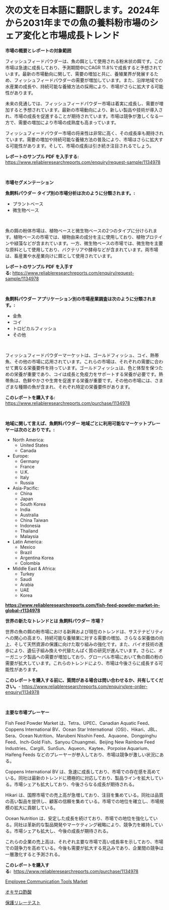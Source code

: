 <p><h1>次の文を日本語に翻訳します。2024年から2031年までの魚の養料粉市場のシェア変化と市場成長トレンド</h1></p><p><strong>市場の概要とレポートの対象範囲</strong></p>
<p><p>フィッシュフィードパウダーは、魚の餌として使用される粉末状の餌です。この市場は急速に成長しており、予測期間中にCAGR 11.8%で成長すると予想されています。最新の市場動向に関して、需要の増加と共に、養殖業界が発展するため、フィッシュフィードパウダーの需要が増加しています。また、沿岸地域での水産業の成長や、持続可能な養殖方法の採用により、市場がさらに拡大する可能性があります。</p><p>未来の見通しでは、フィッシュフィードパウダー市場は着実に成長し、需要が増加すると予想されています。最新の市場動向により、新しい製品や技術が導入され、市場の成長を促進することが期待されています。市場は競争が激しくなる一方で、需要の増加により市場の成熟度も高まっています。</p><p>フィッシュフィードパウダー市場の将来性は非常に高く、その成長率も期待されています。需要の増加や持続可能な養殖方法の普及により、市場はさらに拡大する可能性があります。そして、市場の成長は引き続き注目されるでしょう。</p></p>
<p><strong>レポートのサンプル PDF を入手する:</strong> <a href="https://www.reliableresearchreports.com/enquiry/request-sample/1134978">https://www.reliableresearchreports.com/enquiry/request-sample/1134978</a></p>
<p>&nbsp;</p>
<p><strong>市場セグメンテーション</strong></p>
<p><strong>魚飼料パウダー タイプ別の市場分析は次のように分類されます。:</strong></p>
<p><ul><li>プラントベース</li><li>微生物ベース</li></ul></p>
<p>&nbsp;</p>
<p><p>魚の餌の粉体市場は、植物ベースと微生物ベースの2つのタイプに分けられます。植物ベースの市場では、植物由来の成分を主に使用しており、植物プロテインや緑藻などが含まれています。一方、微生物ベースの市場では、微生物を主要な原料として使用しており、バクテリアや酵母などが含まれています。両市場は、畜産業や水産業向けに餌として使用されています。</p></p>
<p><strong>レポートのサンプル PDF を入手する:</strong>&nbsp;<a href="https://www.reliableresearchreports.com/enquiry/request-sample/1134978">https://www.reliableresearchreports.com/enquiry/request-sample/1134978</a></p>
<p>&nbsp;</p>
<p><strong> 魚飼料パウダー アプリケーション別の市場産業調査は次のように分類されます。:</strong></p>
<p><ul><li>金魚</li><li>コイ</li><li>トロピカルフィッシュ</li><li>その他</li></ul></p>
<p>&nbsp;</p>
<p><p>フィッシュフィードパウダーマーケットは、ゴールドフィッシュ、コイ、熱帯魚、その他の市場に応用されています。これらの市場は、それぞれの需要に合わせて異なる栄養要件を持っています。ゴールドフィッシュは、色と体型を保つための栄養が重要であり、コイは成長と免疫力をサポートする栄養が必要です。熱帯魚は、色鮮やかさや生育を促進する栄養が重要です。その他の市場には、さまざまな種類の魚が含まれ、それぞれ特定の栄養要件があります。</p></p>
<p><strong>このレポートを購入する:</strong>&nbsp; <a href="https://www.reliableresearchreports.com/purchase/1134978">https://www.reliableresearchreports.com/purchase/1134978</a></p>
<p>&nbsp;</p>
<p><strong>地域に関して言えば、魚飼料パウダー 地域ごとに利用可能なマーケットプレーヤーは次のとおりです。:</strong></p>
<p><ul>
    <li>
        North America:
        <ul>
            <li>United States</li>
            <li>Canada</li>
        </ul>
    </li>
    <li>
        Europe:
        <ul>
            <li>Germany</li>
            <li>France</li>
            <li>U.K.</li>
            <li>Italy</li>
            <li>Russia</li>
        </ul>
    </li>
    <li>
        Asia-Pacific:
        <ul>
            <li>China</li>
            <li>Japan</li>
            <li>South Korea</li>
            <li>India</li>
            <li>Australia</li>
            <li>China Taiwan</li>
            <li>Indonesia</li>
            <li>Thailand</li>
            <li>Malaysia</li>
        </ul>
    </li>
    <li>
        Latin America:
        <ul>
            <li>Mexico</li>
            <li>Brazil</li>
            <li>Argentina Korea</li>
            <li>Colombia</li>
        </ul>
    </li>
    <li>
        Middle East & Africa:
        <ul>
            <li>Turkey</li>
            <li>Saudi</li>
            <li>Arabia</li>
            <li>UAE</li>
            <li>Korea</li>
        </ul>
    </li>
    </ul></p>
<p><strong><a href="https://www.reliableresearchreports.com/fish-feed-powder-market-in-global-r1134978">https://www.reliableresearchreports.com/fish-feed-powder-market-in-global-r1134978</a></strong>&nbsp;</p>
<p><strong>世界の新たなトレンドとは 魚飼料パウダー 市場？</strong></p>
<p><p>世界の魚の餌の粉市場における新興および現在のトレンドは、サステナビリティへの関心の高まり、持続可能な養殖業に対する需要の増加、さらなる栄養価の向上、そして天然資源の保護に向けた取り組みの強化です。また、バイオ技術の進歩により、遺伝子組み換えや代替たんぱく質の研究が進んでいます。さらに、オーガニック製品への需要が増加しており、グローバル市場において魚の餌の粉の需要が拡大しています。これらのトレンドにより、市場は今後さらに成長する可能性があります。</p></p>
<p><strong>このレポートを購入する前に、質問がある場合は問い合わせるか、共有してください。</strong>- <a href="https://www.reliableresearchreports.com/enquiry/pre-order-enquiry/1134978">https://www.reliableresearchreports.com/enquiry/pre-order-enquiry/1134978</a></p>
<p>&nbsp;</p>
<p><strong>主要な市場プレーヤー</strong></p>
<p><p>Fish Feed Powder Market は、Tetra、UPEC、Canadian Aquatic Feed、Coppens International BV、Ocean Star International（OSI）、Hikari、JBL、Sera、Ocean Nutrition、Marubeni Nisshin Feed、Aquaone、Dongpinghu Feed、Inch-Gold Fish、Sanyou Chuangmei、Beijing New Rainbow Feed Industries、Cargill、SunSun、Aqueon、Kaytee、Porpoise Aquarium、Haifeng Feeds などのプレーヤーが参入しており、市場は競争が激しい状況にある。</p><p>Coppens International BV は、急速に成長しており、市場での存在感を高めている。同社は最新のトレンドに積極的に対応しており、製品ラインを拡大している。市場シェアも拡大しており、今後さらなる成長が期待される。</p><p>Hikari は、国際市場での売上高が急増しており、注目を集めている。同社は品質の高い製品を提供し、顧客の信頼を集めている。市場での地位を確立し、市場規模の拡大に貢献している。</p><p>Ocean Nutrition は、安定した成長を続けており、市場での地位を強化している。同社は革新的な製品開発やマーケティング戦略により、競争力を維持している。市場シェアも拡大し、今後の成長が期待される。</p><p>これらの企業の売上高は、それぞれ主要な市場で高い成長率を示しており、市場での競争力を高めている。今後も需要が拡大する見込みであり、企業間の競争は一層激化すると予測される。</p></p>
<p><strong>このレポートを購入する:</strong>&nbsp;&nbsp;<a href="https://www.reliableresearchreports.com/purchase/1134978">https://www.reliableresearchreports.com/purchase/1134978</a></p>
<p><p><a href="https://github.com/PeterParrish5/Market-Research-Report-List-4/blob/main/employee-communication-tools-market.md">Employee Communication Tools Market</a></p><p><a href="https://github.com/oqxogxyvqe90775/Market-Research-Report-List-1/blob/main/708407526133.md">オキサロ酢酸</a></p><p><a href="https://github.com/oqxogxyvqe90775/Market-Research-Report-List-1/blob/main/626194026135.md">保護リレーテスト</a></p></p>